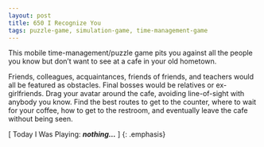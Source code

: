 ```yaml
---
layout: post
title: 650 I Recognize You
tags: puzzle-game, simulation-game, time-management-game
---
```

This mobile time-management/puzzle game pits you against all the people you know but don’t want to see at a cafe in your old hometown.

Friends, colleagues, acquaintances, friends of friends, and teachers would all be featured as obstacles.  Final bosses would be relatives or ex-girlfriends. Drag your avatar around the cafe, avoiding line-of-sight with anybody you know.  Find the best routes to get to the counter, where to wait for your coffee, how to get to the restroom, and eventually leave the cafe without being seen.

[ Today I Was Playing: ***nothing…*** ]
{: .emphasis}